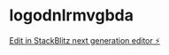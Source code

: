 # logodnlrmvgbda

[Edit in StackBlitz next generation editor ⚡️](https://stackblitz.com/~/github.com/Dani240507/logodnlrmvgbda)